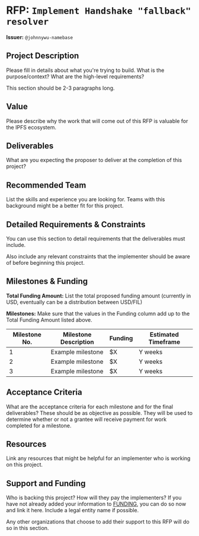 # RFP: `Implement Handshake "fallback" resolver`

**Issuer:** `@johnnywu-namebase`

## Project Description

Please fill in details about what you're trying to build. What is the purpose/context? What are the high-level requirements?

This section should be 2-3 paragraphs long.

## Value

Please describe why the work that will come out of this RFP is valuable for the IPFS ecosystem.

## Deliverables

What are you expecting the proposer to deliver at the completion of this project?

## Recommended Team

List the skills and experience you are looking for. Teams with this background might be a better fit for this project.

## Detailed Requirements & Constraints

You can use this section to detail requirements that the deliverables must include.

Also include any relevant constraints that the implementer should be aware of before beginning this project.

## Milestones & Funding

**Total Funding Amount:** List the total proposed funding amount (currently in USD, eventually can be a distribution between USD/FIL)

**Milestones:** Make sure that the values in the Funding column add up to the Total Funding Amount listed above.

| Milestone No. | Milestone Description | Funding | Estimated Timeframe |
| --- | --- | --- | --- |
| 1 | Example milestone | $X | Y weeks |
| 2 | Example milestone | $X | Y weeks |
| 3 | Example milestone | $X | Y weeks |

## Acceptance Criteria

What are the acceptance criteria for each milestone and for the final deliverables? These should be as objective as possible. They will be used to determine whether or not a grantee will receive payment for work completed for a milestone. 

## Resources

Link any resources that might be helpful for an implementer who is working on this project.

## Support and Funding

Who is backing this project? How will they pay the implementers? If you have not already added your information to [FUNDING](../FUNDING.md), you can do so now and link it here. Include a legal entity name if possible.

Any other organizations that choose to add their support to this RFP will do so in this section.
